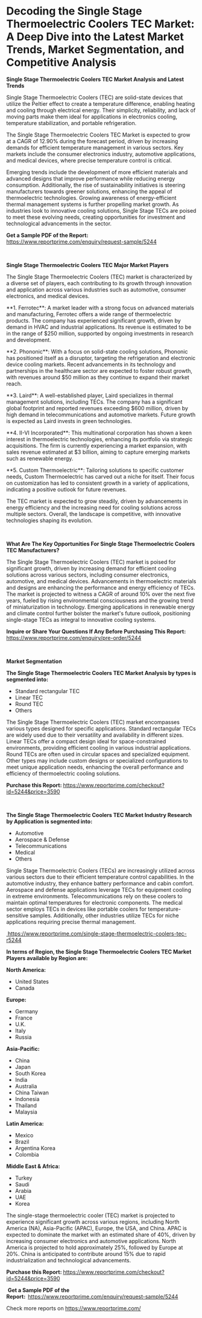 <p><h1>Decoding the Single Stage Thermoelectric Coolers TEC Market: A Deep Dive into the Latest Market Trends, Market Segmentation, and Competitive Analysis</h1></p><p><strong>Single Stage Thermoelectric Coolers TEC Market Analysis and Latest Trends</strong></p>
<p><p>Single Stage Thermoelectric Coolers (TEC) are solid-state devices that utilize the Peltier effect to create a temperature difference, enabling heating and cooling through electrical energy. Their simplicity, reliability, and lack of moving parts make them ideal for applications in electronics cooling, temperature stabilization, and portable refrigeration.</p><p>The Single Stage Thermoelectric Coolers TEC Market is expected to grow at a CAGR of 12.90% during the forecast period, driven by increasing demands for efficient temperature management in various sectors. Key markets include the consumer electronics industry, automotive applications, and medical devices, where precise temperature control is critical. </p><p>Emerging trends include the development of more efficient materials and advanced designs that improve performance while reducing energy consumption. Additionally, the rise of sustainability initiatives is steering manufacturers towards greener solutions, enhancing the appeal of thermoelectric technologies. Growing awareness of energy-efficient thermal management systems is further propelling market growth. As industries look to innovative cooling solutions, Single Stage TECs are poised to meet these evolving needs, creating opportunities for investment and technological advancements in the sector.</p></p>
<p><strong>Get a Sample PDF of the Report:&nbsp;</strong> <a href="https://www.reportprime.com/enquiry/request-sample/5244?utm_campaign=1889&utm_medium=2&utm_source=Github&utm_content=ia&utm_term=19032025&utm_id=single-stage-thermoelectric-coolers-tec">https://www.reportprime.com/enquiry/request-sample/5244</a></p>
<p>&nbsp;</p>
<p><strong>Single Stage Thermoelectric Coolers TEC Major Market Players</strong></p>
<p><p>The Single Stage Thermoelectric Coolers (TEC) market is characterized by a diverse set of players, each contributing to its growth through innovation and application across various industries such as automotive, consumer electronics, and medical devices.</p><p>**1. Ferrotec**: A market leader with a strong focus on advanced materials and manufacturing, Ferrotec offers a wide range of thermoelectric products. The company has experienced significant growth, driven by demand in HVAC and industrial applications. Its revenue is estimated to be in the range of $250 million, supported by ongoing investments in research and development.</p><p>**2. Phononic**: With a focus on solid-state cooling solutions, Phononic has positioned itself as a disruptor, targeting the refrigeration and electronic device cooling markets. Recent advancements in its technology and partnerships in the healthcare sector are expected to foster robust growth, with revenues around $50 million as they continue to expand their market reach.</p><p>**3. Laird**: A well-established player, Laird specializes in thermal management solutions, including TECs. The company has a significant global footprint and reported revenues exceeding $600 million, driven by high demand in telecommunications and automotive markets. Future growth is expected as Laird invests in green technologies.</p><p>**4. II-VI Incorporated**: This multinational corporation has shown a keen interest in thermoelectric technologies, enhancing its portfolio via strategic acquisitions. The firm is currently experiencing a market expansion, with sales revenue estimated at $3 billion, aiming to capture emerging markets such as renewable energy.</p><p>**5. Custom Thermoelectric**: Tailoring solutions to specific customer needs, Custom Thermoelectric has carved out a niche for itself. Their focus on customization has led to consistent growth in a variety of applications, indicating a positive outlook for future revenues.</p><p>The TEC market is expected to grow steadily, driven by advancements in energy efficiency and the increasing need for cooling solutions across multiple sectors. Overall, the landscape is competitive, with innovative technologies shaping its evolution.</p></p>
<p>&nbsp;</p>
<p><strong>What Are The Key Opportunities For Single Stage Thermoelectric Coolers TEC Manufacturers?</strong></p>
<p><p>The Single Stage Thermoelectric Coolers (TEC) market is poised for significant growth, driven by increasing demand for efficient cooling solutions across various sectors, including consumer electronics, automotive, and medical devices. Advancements in thermoelectric materials and designs are enhancing the performance and energy efficiency of TECs. The market is projected to witness a CAGR of around 10% over the next five years, fueled by rising environmental consciousness and the growing trend of miniaturization in technology. Emerging applications in renewable energy and climate control further bolster the market's future outlook, positioning single-stage TECs as integral to innovative cooling systems.</p></p>
<p><strong>Inquire or Share Your Questions If Any Before Purchasing This Report:</strong> <a href="https://www.reportprime.com/enquiry/pre-order/5244?utm_campaign=1889&utm_medium=2&utm_source=Github&utm_content=ia&utm_term=19032025&utm_id=single-stage-thermoelectric-coolers-tec">https://www.reportprime.com/enquiry/pre-order/5244</a></p>
<p>&nbsp;</p>
<p><strong>Market Segmentation</strong></p>
<p><strong>The Single Stage Thermoelectric Coolers TEC Market Analysis by types is segmented into:</strong></p>
<p><ul><li>Standard rectangular TEC</li><li>Linear TEC</li><li>Round TEC</li><li>Others</li></ul></p>
<p><p>The Single Stage Thermoelectric Coolers (TEC) market encompasses various types designed for specific applications. Standard rectangular TECs are widely used due to their versatility and availability in different sizes. Linear TECs offer a compact design ideal for space-constrained environments, providing efficient cooling in various industrial applications. Round TECs are often used in circular spaces and specialized equipment. Other types may include custom designs or specialized configurations to meet unique application needs, enhancing the overall performance and efficiency of thermoelectric cooling solutions.</p></p>
<p><strong>Purchase this Report:&nbsp;</strong><a href="https://www.reportprime.com/checkout?id=5244&price=3590&utm_campaign=1889&utm_medium=2&utm_source=Github&utm_content=ia&utm_term=19032025&utm_id=single-stage-thermoelectric-coolers-tec">https://www.reportprime.com/checkout?id=5244&price=3590</a></p>
<p>&nbsp;</p>
<p><strong>The Single Stage Thermoelectric Coolers TEC Market Industry Research by Application is segmented into:</strong></p>
<p><ul><li>Automotive</li><li>Aerospace & Defense</li><li>Telecommunications</li><li>Medical</li><li>Others</li></ul></p>
<p><p>Single Stage Thermoelectric Coolers (TECs) are increasingly utilized across various sectors due to their efficient temperature control capabilities. In the automotive industry, they enhance battery performance and cabin comfort. Aerospace and defense applications leverage TECs for equipment cooling in extreme environments. Telecommunications rely on these coolers to maintain optimal temperatures for electronic components. The medical sector employs TECs in devices like portable coolers for temperature-sensitive samples. Additionally, other industries utilize TECs for niche applications requiring precise thermal management.</p></p>
<p><a href="https://www.reportprime.com/single-stage-thermoelectric-coolers-tec-r5244?utm_campaign=1889&utm_medium=2&utm_source=Github&utm_content=ia&utm_term=19032025&utm_id=single-stage-thermoelectric-coolers-tec">&nbsp;https://www.reportprime.com/single-stage-thermoelectric-coolers-tec-r5244</a></p>
<p><strong>In terms of Region, the Single Stage Thermoelectric Coolers TEC Market Players available by Region are:</strong></p>
<p>
    <p> <strong> North America: </strong>
        <ul>
            <li>United States</li>
            <li>Canada</li>
        </ul>
        </p> 
    <p> <strong> Europe: </strong>
        <ul>
            <li>Germany</li>
            <li>France</li>
            <li>U.K.</li>
            <li>Italy</li>
            <li>Russia</li>
        </ul>
        </p> 
    <p> <strong> Asia-Pacific: </strong>
        <ul>
            <li>China</li>
            <li>Japan</li>
            <li>South Korea</li>
            <li>India</li>
            <li>Australia</li>
            <li>China Taiwan</li>
            <li>Indonesia</li>
            <li>Thailand</li>
            <li>Malaysia</li>
        </ul>
        </p> 
    <p> <strong> Latin America: </strong>
        <ul>
            <li>Mexico</li>
            <li>Brazil</li>
            <li>Argentina Korea</li>
            <li>Colombia</li>
        </ul>
        </p> 
    <p> <strong> Middle East & Africa: </strong>
        <ul>
            <li>Turkey</li>
            <li>Saudi</li>
            <li>Arabia</li>
            <li>UAE</li>
            <li>Korea</li>
        </ul>
    </p>
    </p>
<p><p>The single-stage thermoelectric cooler (TEC) market is projected to experience significant growth across various regions, including North America (NA), Asia-Pacific (APAC), Europe, the USA, and China. APAC is expected to dominate the market with an estimated share of 40%, driven by increasing consumer electronics and automotive applications. North America is projected to hold approximately 25%, followed by Europe at 20%. China is anticipated to contribute around 15% due to rapid industrialization and technological advancements.</p></p>
<p><strong>Purchase this Report: </strong><a href="https://www.reportprime.com/checkout?id=5244&price=3590&utm_campaign=1889&utm_medium=2&utm_source=Github&utm_content=ia&utm_term=19032025&utm_id=single-stage-thermoelectric-coolers-tec">https://www.reportprime.com/checkout?id=5244&price=3590</a></p>
<p>&nbsp;<strong>Get a Sample PDF of the Report:&nbsp;&nbsp;</strong><a href="https://www.reportprime.com/enquiry/request-sample/5244?utm_campaign=1889&utm_medium=2&utm_source=Github&utm_content=ia&utm_term=19032025&utm_id=single-stage-thermoelectric-coolers-tec">https://www.reportprime.com/enquiry/request-sample/5244</a></p>
<p><strong></strong></p>
<p>Check more reports on <a href="https://www.reportprime.com/?utm_campaign=1889&utm_medium=2&utm_source=Github&utm_content=ia&utm_term=19032025&utm_id=single-stage-thermoelectric-coolers-tec">https://www.reportprime.com/</a></p>